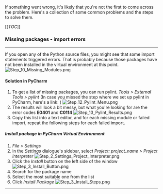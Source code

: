 If something went wrong, it's likely that you're not the first to come across the problem. Here's a collection of some common problems and the steps to solve them.

[[_TOC_]]



### Missing packages - import errors
----
If you open any of the Python source files, you might see that some import statements triggered errors. That is probably because those packages have not been installed in the virtual environment at this point.
![Step_10_Missing_Modules.png](/.attachments/Step_10_Missing_Modules-9bb1648e-ef3e-45ea-8d65-75493ba33c26.png)

#### Solution in PyCharm
1. To get a list of missing packages, you can run pylint. _Tools > External Tools > pylint_
(In case you missed the step where we set up pylint in PyCharm, here's a link: )
![Step_12_Pylint_Menu.png](/.attachments/Step_12_Pylint_Menu-a3ace11c-f62a-4099-8a22-ddc48b78ca43.png)
1. The results will look a bit messy, but what you're looking for are the error codes **E0401** and **C0114**
![Step_13_Pylint_Results.png](/.attachments/Step_13_Pylint_Results-bb149d80-0526-4232-96da-6015987ebcd7.png)
1. Copy this list into a text editor, and for each missing module or failed import, repeat the following steps for each failed import.

##### Install package in PyCharm Virtual Environment

1. _File > Settings_
1. In the _Settings_ dialogue's sidebar, select _Project: project_name > Project interpreter_
![Step_2_Settings_Project_Interpreter.png](/.attachments/Step_2_Settings_Project_Interpreter-998f2dd2-3f0b-4c90-839c-09fbc0724009.png)
1. Click the _Install_ button on the left side of the window
![Step_3_Install_Button.png](/.attachments/Step_3_Install_Button-6fca15bd-ccff-40a7-b302-6ff3822a787a.png)
1. Search for the package name
1. Select the most suitable one from the list
1. Click _Install Package_
![Step_3_Install_Steps.png](/.attachments/Step_3_Install_Steps-75dd4749-6ad9-41db-aa5a-caa74e0a3a79.png)

----
